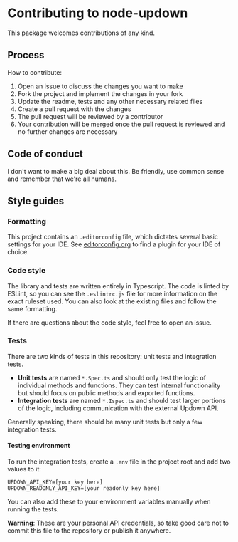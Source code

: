 # Contributing to node-updown

This package welcomes contributions of any kind.

## Process
How to contribute:

1. Open an issue to discuss the changes you want to make
2. Fork the project and implement the changes in your fork
3. Update the readme, tests and any other necessary related files
4. Create a pull request with the changes
5. The pull request will be reviewed by a contributor
6. Your contribution will be merged once the pull request is reviewed and no further changes are necessary

## Code of conduct
I don't want to make a big deal about this. Be friendly, use common sense and remember that we're all humans.

## Style guides

### Formatting
This project contains an `.editorconfig` file, which dictates several basic settings for your IDE. See [editorconfig.org](https://editorconfig.org/#download) to find a plugin for your IDE of choice.

### Code style
The library and tests are written entirely in Typescript. The code is linted by ESLint, so you can see the `.eslintrc.js` file for more information on the exact ruleset used. You can also look at the existing files and follow the same formatting.

If there are questions about the code style, feel free to open an issue.

### Tests
There are two kinds of tests in this repository: unit tests and integration tests.

- __Unit tests__ are named `*.Spec.ts` and should only test the logic of individual methods and functions. They can test internal functionality but should focus on public methods and exported functions.
- __Integration tests__ are named `*.Ispec.ts` and should test larger portions of the logic, including communication with the external Updown API.

Generally speaking, there should be many unit tests but only a few integration tests.

#### Testing environment
To run the integration tests, create a `.env` file in the project root and add two values to it:

```
UPDOWN_API_KEY=[your key here]
UPDOWN_READONLY_API_KEY=[your readonly key here]
```

You can also add these to your environment variables manually when running the tests. 

__Warning__: These are your personal API credentials, so take good care not to commit this file to the repository or publish it anywhere.
